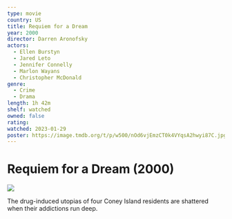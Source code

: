 ```yaml
---
type: movie
country: US
title: Requiem for a Dream
year: 2000
director: Darren Aronofsky
actors:
  - Ellen Burstyn
  - Jared Leto
  - Jennifer Connelly
  - Marlon Wayans
  - Christopher McDonald
genre:
  - Crime
  - Drama
length: 1h 42m
shelf: watched
owned: false
rating:
watched: 2023-01-29
poster: https://image.tmdb.org/t/p/w500/nOd6vjEmzCT0k4VYqsA2hwyi87C.jpg
---
```


# Requiem for a Dream (2000)

![](https://image.tmdb.org/t/p/w500/nOd6vjEmzCT0k4VYqsA2hwyi87C.jpg)

The drug-induced utopias of four Coney Island residents are shattered when their addictions run deep.